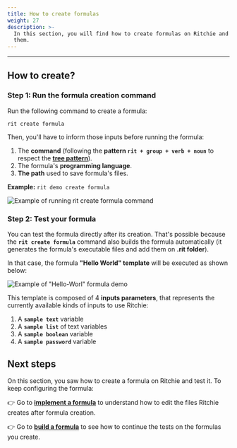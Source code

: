 ```yaml
---
title: How to create formulas
weight: 27
description: >-
  In this section, you will find how to create formulas on Ritchie and test
  them.
---
```


---

## How to create?

### Step 1: Run the formula creation command

Run the following command to create a formula:

```text
rit create formula
```

Then, you'll have to inform those inputs before running the formula:

1. The **command** \(following the **pattern `rit + group + verb + noun`** to respect the [**tree pattern**](https://docs.ritchiecli.io/key-concepts#command-tree)\).
2. The formula's **programming language**.
3. **The path** used to save formula's files.

**Example:** `rit demo create formula`

![Example of running rit create formula command](/docs-ritchie/rit-create-formula-3.gif)

### **Step 2: Test your formula**

You can test the formula directly after its creation. That's possible because the **`rit create formula`** command also builds the formula automatically \(it generates the formula's executable files and add them on **.rit folder**\).

In that case, the formula **"Hello World" template** will be executed as shown below:

![Example of "Hello-Worl" formula demo](/docs-ritchie/large-gif-1054x366-.gif)

This template is composed of 4 **inputs parameters**, that represents the currently available kinds of inputs to use Ritchie:

1. A **`sample text`** variable
2. A **`sample list`** of text variables
3. A **`sample boolean`** variable
4. A **`sample password`** variable

## Next steps

On this section, you saw how to create a formula on Ritchie and test it. To keep configuring the formula:

👉 Go to [**implement a formula**](implement-a-formula/) to understand how to edit the files Ritchie creates after formula creation.

👉 Go to [**build a formula**](build-a-formula.md) to see how to continue the tests on the formulas you create.
